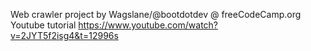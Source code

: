 Web crawler project by Wagslane/@bootdotdev @ freeCodeCamp.org Youtube tutorial
https://www.youtube.com/watch?v=2JYT5f2isg4&t=12996s
